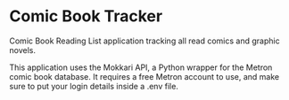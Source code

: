 # Comic Book Tracker

Comic Book Reading List application tracking all read comics and graphic novels.

This application uses the Mokkari API, a Python wrapper for the Metron comic book database. It requires a free Metron account to use, and make sure to put your login details inside a .env file.
